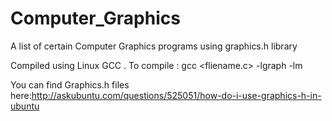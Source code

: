 # Computer_Graphics


A list of certain Computer Graphics programs using graphics.h library 

Compiled using Linux GCC . 
To compile :
gcc <fliename.c> -lgraph -lm 

You can find Graphics.h files here:http://askubuntu.com/questions/525051/how-do-i-use-graphics-h-in-ubuntu

